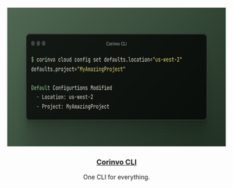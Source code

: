 <p align="center">
  <a href="https://vercel.com">
    <img src="assets/Corinvo-CLI.png" height="320">
    <h3 align="center">Corinvo CLI</h3>
  </a>
</p>

<p align="center">
  One CLI for everything.
</p>

<p align="center">

</p>
<br/>
